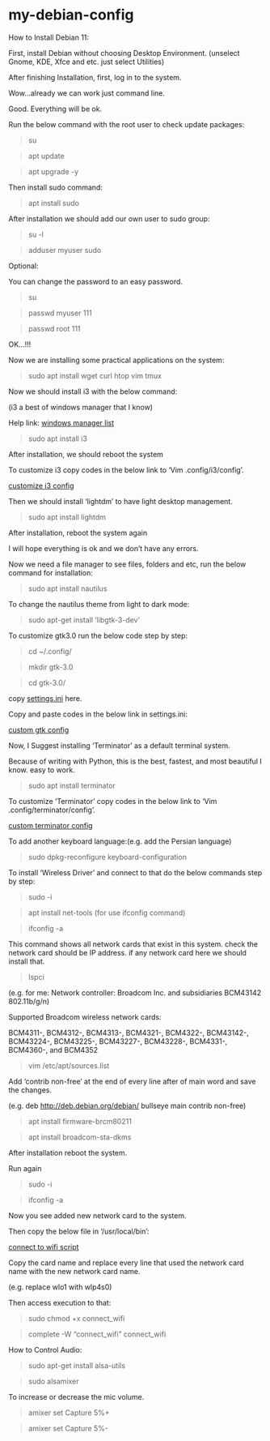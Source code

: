 # my-debian-config
How to Install Debian 11:

First, install Debian without choosing Desktop Environment. (unselect Gnome, KDE, Xfce and etc. just select Utilities)

After finishing Installation, first, log in to the system.

Wow…already we can work just command line.

Good. Everything will be ok.

Run the below command with the root user to check update packages:
> su

> apt update

> apt upgrade -y

 Then install sudo command:
 
> apt install sudo

After installation we should add our own user to sudo group:

> su -l

> adduser myuser sudo

Optional:

You can change the password to an easy password.

> su

> passwd myuser 111

> passwd root 111

OK...!!!

Now we are installing some practical applications on the system:

> sudo apt install wget curl htop vim tmux 

Now we should install i3 with the below command:

(i3 a best of windows manager that I know)

Help link: [windows manager list](https://wiki.debian.org/DesktopEnvironment)

> sudo apt install i3

After installation, we should reboot the system

To customize i3 copy codes in the below link to ‘Vim .config/i3/config’.

[customize i3 config](https://github.com/amingolmahalle/my-debian-config/blob/196ea4c4c9ed47c0d5657961033c5aaa232c23c7/.config/i3/config)

Then we should install ‘lightdm’ to have light desktop management.

> sudo apt install lightdm

After installation, reboot the system again

I will hope everything is ok and we don’t have any errors.

Now we need a file manager to see files, folders and etc, run the below command for installation:

> sudo apt install nautilus

To change the nautilus theme from light to dark mode:

> sudo apt-get install ‘libgtk-3-dev’

To customize gtk3.0 run the below code step by step:

> cd ~/.config/

> mkdir gtk-3.0

> cd gtk-3.0/

 copy [settings.ini](https://github.com/amingolmahalle/my-debian-config/blob/97b474e71b49a95311a75ced973978e27631327f/.config/gtk-3.0/settings.ini) here.


Copy and paste codes in the below link in settings.ini:

[custom gtk config](https://github.com/amingolmahalle/my-debian-config/blob/196ea4c4c9ed47c0d5657961033c5aaa232c23c7/.config/gtk-3.0/settings.ini)

Now, I Suggest installing ‘Terminator’ as a default terminal system.

Because of writing with Python, this is the best, fastest, and most beautiful I know. easy to work.

>  sudo apt install terminator

To customize ‘Terminator’ copy codes in the below link to ‘Vim .config/terminator/config’.

[custom terminator config](https://github.com/amingolmahalle/my-debian-config/blob/196ea4c4c9ed47c0d5657961033c5aaa232c23c7/.config/terminator/config)

To add another keyboard language:(e.g. add the Persian language)

> sudo dpkg-reconfigure keyboard-configuration

To install ‘Wireless Driver’ and connect to that do the below commands step by step:

> sudo -i

> apt install net-tools (for use ifconfig command)

> ifconfig -a

This command shows all network cards that exist in this system. check the network card should be IP address. if any network card here we should install that.

> lspci

(e.g. for me: Network controller: Broadcom Inc. and subsidiaries BCM43142 802.11b/g/n)

Supported Broadcom wireless network cards: 

BCM4311-, BCM4312-, BCM4313-, BCM4321-, BCM4322-, BCM43142-, BCM43224-, BCM43225-, BCM43227-, BCM43228-, BCM4331-, BCM4360-, and BCM4352

> vim /etc/apt/sources.list

Add ‘contrib non-free’ at the end of every line after of main word and save the changes.

(e.g. deb http://deb.debian.org/debian/ bullseye main contrib non-free)

> apt install firmware-brcm80211

> apt install broadcom-sta-dkms

After installation reboot the system.

Run again

> sudo -i

> ifconfig -a

Now you see added new network card to the system.

Then copy the below file in ‘/usr/local/bin’:

[connect to wifi script](https://github.com/amingolmahalle/my-debian-config/blob/97b474e71b49a95311a75ced973978e27631327f/wifi/connect_wifi)

Copy the card name and replace every line that used the network card name with the new network card name.

(e.g. replace wlo1 with wlp4s0)


Then access execution to that:

> sudo chmod +x connect_wifi

> complete -W “connect_wifi” connect_wifi

How to Control Audio:

> sudo apt-get install alsa-utils

> sudo alsamixer

To increase or decrease the mic volume.

> amixer set Capture 5%+

> amixer set Capture 5%-

